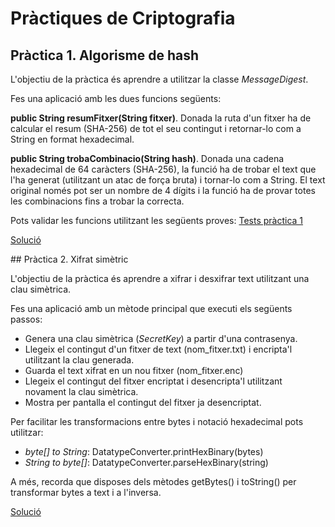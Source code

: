 # Pràctiques de Criptografia

## Pràctica 1. Algorisme de hash

L'objectiu de la pràctica és aprendre a utilitzar la classe *MessageDigest*.

Fes una aplicació amb les dues funcions següents:

**public String resumFitxer(String fitxer)**.
Donada la ruta d'un fitxer ha de calcular el resum (SHA-256) de tot el seu contingut i retornar-lo com a String en format hexadecimal.

**public String trobaCombinacio(String hash)**.
Donada una cadena hexadecimal de 64 caràcters (SHA-256), la funció ha de trobar el text que l'ha generat (utilitzant un atac de força bruta) i tornar-lo com a String.
El text original només pot ser un nombre de 4 dígits i la funció ha de provar totes les combinacions fins a trobar la correcta.

Pots validar les funcions utilitzant les següents proves: [Tests pràctica 1](../test/criptografia/activitats/Practica1_HashTest.java)

[Solució](../src/criptografia/activitats/Practica1_Hash.java)


## Pràctica 2. Xifrat simètric

L'objectiu de la pràctica és aprendre a xifrar i desxifrar text utilitzant una clau simètrica.

Fes una aplicació amb un mètode principal que executi els següents passos:

* Genera una clau simètrica (*SecretKey*) a partir d'una contrasenya.
* Llegeix el contingut d'un fitxer de text (nom_fitxer.txt) i encripta'l utilitzant la clau generada.
* Guarda el text xifrat en un nou fitxer (nom_fitxer.enc)
* Llegeix el contingut del fitxer encriptat i desencripta'l utilitzant novament la clau simètrica.
* Mostra per pantalla el contingut del fitxer ja desencriptat.

Per facilitar les transformacions entre bytes i notació hexadecimal pots utilitzar:

* *byte[] to String*: DatatypeConverter.printHexBinary(bytes)
* *String to byte[]*: DatatypeConverter.parseHexBinary(string)

A més, recorda que disposes dels mètodes getBytes() i toString() per transformar bytes a text i a l'inversa.

[Solució](../src/criptografia/activitats/Practica2_XifratSimetric.java)
